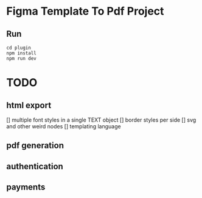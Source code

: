 # Figma Template To Pdf Project

## Run

```
cd plugin
npm install
npm run dev
```

# TODO

## html export

[] multiple font styles in a single TEXT object
[] border styles per side
[] svg and other weird nodes
[] templating language

## pdf generation

## authentication

## payments
